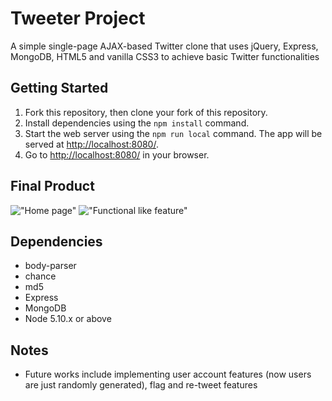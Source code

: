 # Tweeter Project

A simple single-page AJAX-based Twitter clone that uses jQuery, Express, MongoDB, HTML5 and vanilla CSS3 to achieve basic Twitter functionalities

## Getting Started

1. Fork this repository, then clone your fork of this repository.
2. Install dependencies using the `npm install` command.
3. Start the web server using the `npm run local` command. The app will be served at <http://localhost:8080/>.
4. Go to <http://localhost:8080/> in your browser.

## Final Product
!["Home page"](https://github.com/jerry1646/tweeter/tree/master/docs/page.png)
!["Functional like feature"](https://github.com/jerry1646/tweeter/tree/master/docs/like-feature.png)

## Dependencies

- body-parser
- chance
- md5
- Express
- MongoDB
- Node 5.10.x or above

## Notes
- Future works include implementing user account features (now users are just randomly generated), flag and re-tweet features
